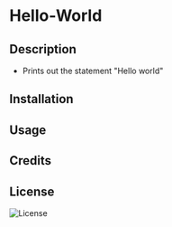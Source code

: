 # Hello-World

## Description
* Prints out the statement "Hello world"

## Installation

## Usage

## Credits

## License
![License](https://img.shields.io/github/license/emanm2/hello-world?color=blue&label=MIT) 

